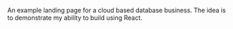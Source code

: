 An example landing page for a cloud based database business. The idea is to demonstrate my ability to build using React.


